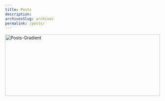 ```yaml
---
title: Posts
description: 
archivesSlug: archives
permalink: /posts/
---
```


<img src="/images/posts.png.webp" alt="Posts-Gradient" style="max-width: 100%; height: 200px; width: 100%;">
